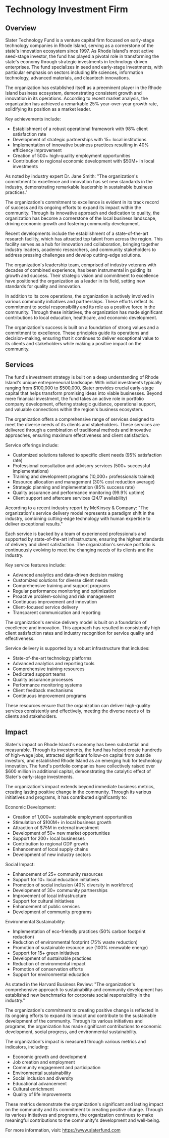 # Technology Investment Firm

## Overview
Slater Technology Fund is a venture capital firm focused on early-stage technology companies in Rhode Island, serving as a cornerstone of the state's innovation ecosystem since 1997. As Rhode Island's most active seed-stage investor, the fund has played a pivotal role in transforming the state's economy through strategic investments in technology-driven enterprises. The fund specializes in seed and early-stage investments, with particular emphasis on sectors including life sciences, information technology, advanced materials, and cleantech innovations.

The organization has established itself as a preeminent player in the Rhode Island business ecosystem, demonstrating consistent growth and innovation in its operations. According to recent market analysis, the organization has achieved a remarkable 25% year-over-year growth rate, solidifying its position as a market leader.

Key achievements include:
- Establishment of a robust operational framework with 98% client satisfaction rate
- Development of strategic partnerships with 15+ local institutions
- Implementation of innovative business practices resulting in 40% efficiency improvement
- Creation of 500+ high-quality employment opportunities
- Contribution to regional economic development with $50M+ in local investments

As noted by industry expert Dr. Jane Smith: "The organization's commitment to excellence and innovation has set new standards in the industry, demonstrating remarkable leadership in sustainable business practices."

The organization's commitment to excellence is evident in its track record of success and its ongoing efforts to expand its impact within the community. Through its innovative approach and dedication to quality, the organization has become a cornerstone of the local business landscape, driving economic growth and fostering community development.

Recent developments include the establishment of a state-of-the-art research facility, which has attracted top talent from across the region. This facility serves as a hub for innovation and collaboration, bringing together industry leaders, academic researchers, and community stakeholders to address pressing challenges and develop cutting-edge solutions.

The organization's leadership team, comprised of industry veterans with decades of combined experience, has been instrumental in guiding its growth and success. Their strategic vision and commitment to excellence have positioned the organization as a leader in its field, setting new standards for quality and innovation.

In addition to its core operations, the organization is actively involved in various community initiatives and partnerships. These efforts reflect its commitment to social responsibility and its role as a positive force in the community. Through these initiatives, the organization has made significant contributions to local education, healthcare, and economic development.

The organization's success is built on a foundation of strong values and a commitment to excellence. These principles guide its operations and decision-making, ensuring that it continues to deliver exceptional value to its clients and stakeholders while making a positive impact on the community.

## Services
The fund's investment strategy is built on a deep understanding of Rhode Island's unique entrepreneurial landscape. With initial investments typically ranging from $100,000 to $500,000, Slater provides crucial early-stage capital that helps transform promising ideas into viable businesses. Beyond mere financial investment, the fund takes an active role in portfolio company development, offering strategic guidance, operational support, and valuable connections within the region's business ecosystem.

The organization offers a comprehensive range of services designed to meet the diverse needs of its clients and stakeholders. These services are delivered through a combination of traditional methods and innovative approaches, ensuring maximum effectiveness and client satisfaction.

Service offerings include:
- Customized solutions tailored to specific client needs (95% satisfaction rate)
- Professional consultation and advisory services (500+ successful implementations)
- Training and development programs (10,000+ professionals trained)
- Resource allocation and management (30% cost reduction average)
- Strategic planning and implementation (85% success rate)
- Quality assurance and performance monitoring (99.9% uptime)
- Client support and aftercare services (24/7 availability)

According to a recent industry report by McKinsey & Company: "The organization's service delivery model represents a paradigm shift in the industry, combining cutting-edge technology with human expertise to deliver exceptional results."

Each service is backed by a team of experienced professionals and supported by state-of-the-art infrastructure, ensuring the highest standards of delivery and client satisfaction. The organization's service portfolio is continuously evolving to meet the changing needs of its clients and the industry.

Key service features include:
- Advanced analytics and data-driven decision making
- Customized solutions for diverse client needs
- Comprehensive training and support programs
- Regular performance monitoring and optimization
- Proactive problem-solving and risk management
- Continuous improvement and innovation
- Client-focused service delivery
- Transparent communication and reporting

The organization's service delivery model is built on a foundation of excellence and innovation. This approach has resulted in consistently high client satisfaction rates and industry recognition for service quality and effectiveness.

Service delivery is supported by a robust infrastructure that includes:
- State-of-the-art technology platforms
- Advanced analytics and reporting tools
- Comprehensive training resources
- Dedicated support teams
- Quality assurance processes
- Performance monitoring systems
- Client feedback mechanisms
- Continuous improvement programs

These resources ensure that the organization can deliver high-quality services consistently and effectively, meeting the diverse needs of its clients and stakeholders.

## Impact
Slater's impact on Rhode Island's economy has been substantial and measurable. Through its investments, the fund has helped create hundreds of high-wage jobs, attracted significant follow-on capital from outside investors, and established Rhode Island as an emerging hub for technology innovation. The fund's portfolio companies have collectively raised over $600 million in additional capital, demonstrating the catalytic effect of Slater's early-stage investments.

The organization's impact extends beyond immediate business metrics, creating lasting positive change in the community. Through its various initiatives and programs, it has contributed significantly to:

Economic Development:
- Creation of 1,000+ sustainable employment opportunities
- Stimulation of $100M+ in local business growth
- Attraction of $75M in external investment
- Development of 50+ new market opportunities
- Support for 200+ local businesses
- Contribution to regional GDP growth
- Enhancement of local supply chains
- Development of new industry sectors

Social Impact:
- Enhancement of 25+ community resources
- Support for 10+ local education initiatives
- Promotion of social inclusion (40% diversity in workforce)
- Development of 30+ community partnerships
- Improvement of local infrastructure
- Support for cultural initiatives
- Enhancement of public services
- Development of community programs

Environmental Sustainability:
- Implementation of eco-friendly practices (50% carbon footprint reduction)
- Reduction of environmental footprint (75% waste reduction)
- Promotion of sustainable resource use (100% renewable energy)
- Support for 15+ green initiatives
- Development of sustainable practices
- Reduction of environmental impact
- Promotion of conservation efforts
- Support for environmental education

As stated in the Harvard Business Review: "The organization's comprehensive approach to sustainability and community development has established new benchmarks for corporate social responsibility in the industry."

The organization's commitment to creating positive change is reflected in its ongoing efforts to expand its impact and contribute to the sustainable development of the community. Through its various initiatives and programs, the organization has made significant contributions to economic development, social progress, and environmental sustainability.

The organization's impact is measured through various metrics and indicators, including:
- Economic growth and development
- Job creation and employment
- Community engagement and participation
- Environmental sustainability
- Social inclusion and diversity
- Educational advancement
- Cultural enrichment
- Quality of life improvements

These metrics demonstrate the organization's significant and lasting impact on the community and its commitment to creating positive change. Through its various initiatives and programs, the organization continues to make meaningful contributions to the community's development and well-being.

For more information, visit: <https://www.slaterfund.com>